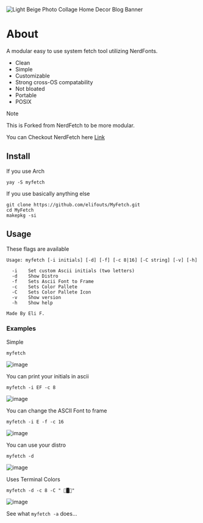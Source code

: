 ![Light Beige Photo Collage Home Decor Blog Banner](https://github.com/user-attachments/assets/65aa8df8-985b-491c-ba76-e85d819152c6)

# About
A modular easy to use system fetch tool utilizing NerdFonts.
- Clean
- Simple
- Customizable
- Strong cross-OS compatability
- Not bloated
- Portable
- POSIX


> [!NOTE]
> This is Forked from NerdFetch to be more modular.
>
> You can Checkout NerdFetch here [Link](https://github.com/ThatOneCalculator/NerdFetch)

## Install

If you use Arch
```
yay -S myfetch
```
If you use basically anything else
```
git clone https://github.com/elifouts/MyFetch.git
cd MyFetch
makepkg -si
```
## Usage

These flags are available

```
Usage: myfetch [-i initials] [-d] [-f] [-c 8|16] [-C string] [-v] [-h]

  -i    Set custom Ascii initials (two letters)
  -d    Show Distro
  -f    Sets Ascii Font to Frame
  -c    Sets Color Pallete
  -C    Sets Color Pallete Icon
  -v    Show version
  -h    Show help

Made By Eli F.

```

### Examples

Simple
```
myfetch
```
![image](https://github.com/user-attachments/assets/bf8be407-8cb9-43f1-8667-a4854d9763a3)

You can print your initials in ascii
```
myfetch -i EF -c 8
```
![image](https://github.com/user-attachments/assets/6b442c10-dd10-4fe8-bc68-80c029c2ca57)

You can change the ASCII Font to frame
```
myfetch -i E -f -c 16
```
![image](https://github.com/user-attachments/assets/f95facce-5bb6-4527-ad86-a85b172580ca)

You can use your distro
```
myfetch -d
```
![image](https://github.com/user-attachments/assets/1b74742a-6875-4818-a9aa-68466b58e23e)

Uses Terminal Colors
```
myfetch -d -c 8 -C " █"
```
![image](https://github.com/user-attachments/assets/6cee28c8-32d7-4e3a-8f0f-76a9f6856b45)


See what `myfetch -a` does...
